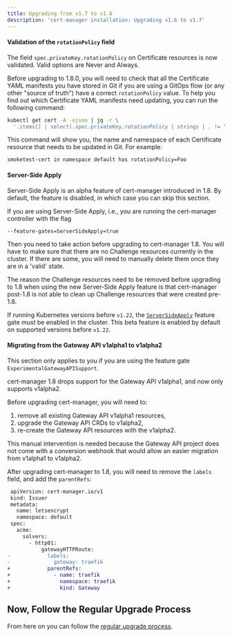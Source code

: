 ```yaml
---
title: Upgrading from v1.7 to v1.8
description: 'cert-manager installation: Upgrading v1.6 to v1.7'
---
```


#### Validation of the `rotationPolicy` field

The field `spec.privateKey.rotationPolicy` on Certificate resources is now validated. Valid options are Never and Always.

Before upgrading to 1.8.0, you will need to check that all the Certificate YAML manifests you have stored in Git if you are using a GitOps flow (or any other "source of truth") have a correct `rotationPolicy` value. To help you find out which Certificate YAML manifests need updating, you can run the following command:

```sh
kubectl get cert -A -ojson | jq -r \
  '.items[] | select(.spec.privateKey.rotationPolicy | strings | . != "Always" and . != "Never") | "\(.metadata.name) in namespace \(.metadata.namespace) has rotationPolicy=\(.spec.privateKey.rotationPolicy)"'
```

This command will show you, the name and namespace of each Certificate resource that needs to be updated in Git. For example:

```text
smoketest-cert in namespace default has rotationPolicy=Foo
```

#### Server-Side Apply

Server-Side Apply is an alpha feature of cert-manager introduced in 1.8. By
default, the feature is disabled, in which case you can skip this section.

If you are using Server-Side Apply, i.e., you are running the cert-manager
controller with the flag

```text
--feature-gates=ServerSideApply=true
```

Then you need to take action before upgrading to cert-manager 1.8. You will have
to make sure that there are no Challenge resources currently in the cluster. If
there are some, you will need to manually delete them once they are in a 'valid'
state.

The reason the Challenge resources need to be removed before upgrading to 1.8
when using the new Server-Side Apply feature is that cert-manager post-1.8 is
not able to clean up Challenge resources that were created pre-1.8.

If running Kubernetes versions before `v1.22`, the
[`ServerSideApply`](https://kubernetes.io/docs/reference/using-api/server-side-apply/) 
feature gate _must_ be enabled in the cluster. This beta feature is enabled by
default on supported versions before `v1.22`.

#### Migrating from the Gateway API v1alpha1 to v1alpha2

This section only applies to you if you are using the feature gate
`ExperimentalGatewayAPISupport`.

cert-manager 1.8 drops support for the Gateway API v1alpha1, and now only
supports v1alpha2.

Before upgrading cert-manager, you will need to:

1. remove all existing Gateway API v1alpha1 resources,
2. upgrade the Gateway API CRDs to v1alpha2,
3. re-create the Gateway API resources with the v1alpha2.

This manual intervention is needed because the Gateway API project does not
come with a conversion webhook that would allow an easier migration from
v1alpha1 to v1alpha2.

After upgrading cert-manager to 1.8, you will need to remove the `labels` field,
and add the `parentRefs`:

```diff
 apiVersion: cert-manager.io/v1
 kind: Issuer
 metadata:
   name: letsencrypt
   namespace: default
 spec:
   acme:
     solvers:
       - http01:
           gatewayHTTPRoute:
-            labels:
-              gateway: traefik
+            parentRefs:
+              - name: traefik
+                namespace: traefik
+                kind: Gateway
```

## Now, Follow the Regular Upgrade Process

From here on you can follow the [regular upgrade process](../../installation/upgrade.md).
